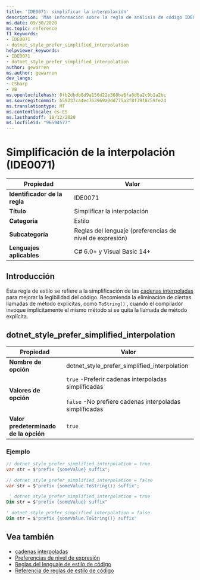 ```yaml
---
title: 'IDE0071: simplificar la interpolación'
description: 'Más información sobre la regla de análisis de código IDE0071: simplifique la interpolación'
ms.date: 09/30/2020
ms.topic: reference
f1_keywords:
- IDE0071
- dotnet_style_prefer_simplified_interpolation
helpviewer_keywords:
- IDE0071
- dotnet_style_prefer_simplified_interpolation
author: gewarren
ms.author: gewarren
dev_langs:
- CSharp
- VB
ms.openlocfilehash: 0fb2dbdb8d9a156d22e368ba6fa8d6a2c9b1a2bc
ms.sourcegitcommit: b59237ca4ec763969a0dd775a3f8f39f8c59fe24
ms.translationtype: MT
ms.contentlocale: es-ES
ms.lasthandoff: 10/12/2020
ms.locfileid: "96594577"
---
```

# <a name="simplify-interpolation-ide0071"></a>Simplificación de la interpolación (IDE0071)

|Propiedad|Valor|
|-|-|
| **Identificador de la regla** | IDE0071 |
| **Título** | Simplificar la interpolación |
| **Categoría** | Estilo |
| **Subcategoría** | Reglas del lenguaje (preferencias de nivel de expresión) |
| **Lenguajes aplicables** | C# 6.0+ y Visual Basic 14+ |

## <a name="overview"></a>Introducción

Esta regla de estilo se refiere a la simplificación de las [cadenas interpoladas](../../../csharp/language-reference/tokens/interpolated.md) para mejorar la legibilidad del código. Recomienda la eliminación de ciertas llamadas de método explícitas, como `ToString()` , cuando el compilador invoque implícitamente el mismo método si se quita la llamada de método explícita.

## <a name="dotnet_style_prefer_simplified_interpolation"></a>dotnet_style_prefer_simplified_interpolation

|Propiedad|Valor|
|-|-|
| **Nombre de opción** | dotnet_style_prefer_simplified_interpolation
| **Valores de opción** | `true` -Preferir cadenas interpoladas simplificadas<br /><br /> `false` -No prefiere cadenas interpoladas simplificadas |
| **Valor predeterminado de la opción** | `true` |

### <a name="example"></a>Ejemplo

```csharp
// dotnet_style_prefer_simplified_interpolation = true
var str = $"prefix {someValue} suffix";

// dotnet_style_prefer_simplified_interpolation = false
var str = $"prefix {someValue.ToString()} suffix";
```

```vb
 ' dotnet_style_prefer_simplified_interpolation = true
Dim str = $"prefix {someValue} suffix"

' dotnet_style_prefer_simplified_interpolation = false
Dim str = $"prefix {someValue.ToString()} suffix"
```

## <a name="see-also"></a>Vea también

- [cadenas interpoladas](../../../csharp/language-reference/tokens/interpolated.md)
- [Preferencias de nivel de expresión](expression-level-preferences.md)
- [Reglas del lenguaje de estilo de código](language-rules.md)
- [Referencia de reglas de estilo de código](index.md)
